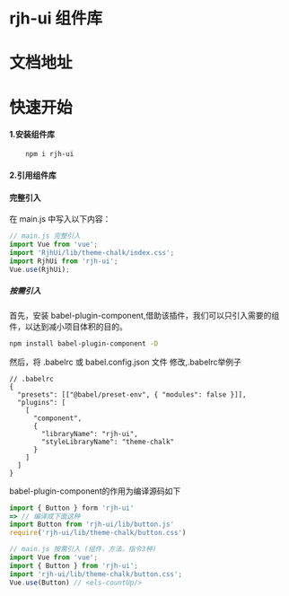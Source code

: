 # rjh-ui 组件库

# 文档地址

# 快速开始

#### 1.安装组件库

```sh
    npm i rjh-ui
```
#### 2.引用组件库

#### 完整引入
在 main.js 中写入以下内容：
```js
// main.js 完整引入 
import Vue from 'vue';
import 'RjhUi/lib/theme-chalk/index.css';
import RjhUi from 'rjh-ui';
Vue.use(RjhUi);
```
##### 按需引入
 首先，安装 babel-plugin-component,借助该插件，我们可以只引入需要的组件，以达到减小项目体积的目的。
```sh
npm install babel-plugin-component -D
```
然后，将 .babelrc 或 babel.config.json 文件 修改,.babelrc举例子
```JS小程序
// .babelrc
{
  "presets": [["@babel/preset-env", { "modules": false }]],
  "plugins": [
    [
      "component",
      {
        "libraryName": "rjh-ui", 
        "styleLibraryName": "theme-chalk"
      }
    ]
  ] 
}

```
babel-plugin-component的作用为编译源码如下
```js
import { Button } form 'rjh-ui'
=> // 编译成下面这种
import Button from 'rjh-ui/lib/button.js'
require('rjh-ui/lib/theme-chalk/button.css')
```

```js
// main.js 按需引入 (组件，方法，指令3种)
import Vue from 'vue';
import { Button } from 'rjh-ui';
import 'rjh-ui/lib/theme-chalk/button.css';
Vue.use(Button) // <els-countUp/>
```
